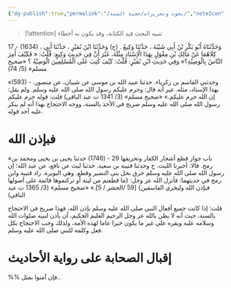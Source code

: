 ```yaml
---
{"dg-publish":true,"permalink":"/بحوث وتحريرات/حجية السنة/","noteIcon":"✨"}
---
```


> [!attention] تنبيه
> البحث قيد الكتابة، وقد يكون به أخطاء

17 - (1634) وَحَدَّثَنَاهُ أَبُو بَكْرِ بْنُ أَبِي شَيْبَةَ ، حَدَّثَنَا وَكِيعٌ . (ح) وَحَدَّثَنَا ابْنُ نُمَيْرٍ ، حَدَّثَنَا أَبِي ، كِلَاهُمَا عَنْ مَالِكِ بْنِ مِغْوَلٍ بِهَذَا الْإِسْنَادِ مِثْلَهُ، غَيْرَ أَنَّ فِي حَدِيثِ وَكِيعٍ: قُلْتُ: « فَكَيْفَ أُمِرَ النَّاسُ بِالْوَصِيَّةِ؟» وَفِي حَدِيثِ ابْنِ نُمَيْرٍ: قُلْتُ: كَيْفَ كُتِبَ عَلَى الْمُسْلِمِينَ الْوَصِيَّةُ ؟
«صحيح مسلم» (5/ 74)


«(593) - وحدثني القاسم بن زكرياء. حدثنا عبيد الله بن موسى عن شيبان، عن منصور، بهذا الإسناد، مثله. غير أنه قال: وحرم عليكم رسول الله صلى الله عليه وسلم. ولم يقل: إن الله حرم عليكم.»
«صحيح مسلم» (3/ 1341 ت عبد الباقي)
قلت: قوله حرم عليكم رسول الله صلى الله عليه وسلم صريح في الأخذ بالسنة، ووجه الاحتجاج بهذا أنه لم ينكر عليه أحد قوله. 

# فبإذن الله
«باب جواز قطع أشجار الكفار وتحريقها
29 - (1746) حدثنا يحيى بن يحيى ومحمد بن رمح. قالا: أخبرنا الليث. ح وحدثنا قتيبة بن سعيد. حدثنا ليث عن نافع، عن عبد الله؛
إن رسول الله صلى الله عليه وسلم حرق نخل بني النضير وقطع. وهي البويرة.
زاد قتيبة وابن رمح في حديثهما: فأنزل الله عز وجل: {ما قطعتم من لينة أو تركتموها قائمة على أصولها فبإذن الله وليخزي الفاسقين} [59 /الحشر / 5].»
«صحيح مسلم» (3/ 1365 ت عبد الباقي)

قلت: 
إذا كانت جميع أفعال النبي صلى الله عليه وسلم بإذن الله، فهذا صريح في الاحتجاج بالسنة، حيث أنه لا يظن بالله عز وجل الرحيم العليم الحكيم، أن يأذن لنبيه صلوات الله وسلامه عليه ويقره على غير ما يكون خيرا عاما لهذه الأمة، ولذلك وجب الاحتجاج بكل فعل وكلمة للنبي صلى الله عليه وسلم. 

# إقبال الصحابة على رواية الأحاديث
%% فإن آمنوا بمثل..

